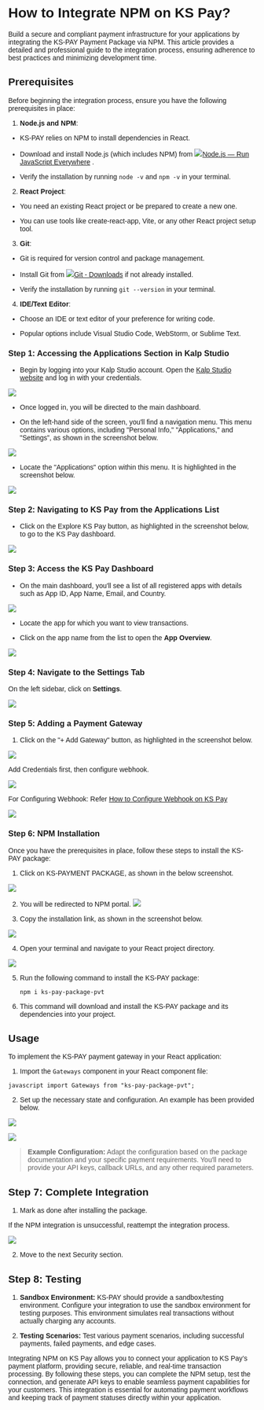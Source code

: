 <style>  body { font-family: "Source Sans 3", sans-serif!important; }</style>
<link href="https://fonts.googleapis.com/css2?family=Source+Sans+3:ital,wght@0,200..900;1,200..900&display=swap" rel="stylesheet">    
<link rel="stylesheet" href="https://fonts.googleapis.com/icon?family=Material+Icons">

# **How to Integrate NPM on KS Pay?**

Build a secure and compliant payment infrastructure for your applications by integrating the KS-PAY Payment Package via NPM. This article provides a detailed and professional guide to the integration process, ensuring adherence to best practices and minimizing development time.

## Prerequisites

Before beginning the integration process, ensure you have the following prerequisites in place:

1.  **Node.js and NPM**:
    

-   KS-PAY relies on NPM to install dependencies in React.
    
-   Download and install Node.js (which includes NPM) from [![](https://nodejs.org/static/images/favicons/favicon.png)Node.js — Run JavaScript Everywhere](https://nodejs.org/en) .
    
-   Verify the installation by running `node -v` and `npm -v` in your terminal.
    

2.  **React Project**:
    

-   You need an existing React project or be prepared to create a new one.
    
-   You can use tools like create-react-app, Vite, or any other React project setup tool.
    

3.  **Git**:
    

-   Git is required for version control and package management.
    
-   Install Git from [![](https://git-scm.com/favicon.ico)Git - Downloads](https://git-scm.com/downloads) if not already installed.
    
-   Verify the installation by running `git --version` in your terminal.
    

4.  **IDE/Text Editor**:
    

-   Choose an IDE or text editor of your preference for writing code.
    
-   Popular options include Visual Studio Code, WebStorm, or Sublime Text.
    

### **Step 1: Accessing the Applications Section in Kalp Studio**

-   Begin by logging into your Kalp Studio account. Open the [Kalp Studio website](https://accounts.kalp.studio/login?redirect_url=https://console.kalp.studio "https://accounts.kalp.studio/login?redirect_url=https://console.kalp.studio") and log in with your credentials.
    

![](https://docs-images-kalp-studio.s3.ap-south-1.amazonaws.com/Audit+2/New+folder/inpm1.png)

-   Once logged in, you will be directed to the main dashboard.
    
-   On the left-hand side of the screen, you'll find a navigation menu. This menu contains various options, including "Personal Info," "Applications," and "Settings”, as shown in the screenshot below.
    

![](https://docs-images-kalp-studio.s3.ap-south-1.amazonaws.com/Audit+2/New+folder/inpm2.png)

-   Locate the "Applications" option within this menu. It is highlighted in the screenshot below.
    

![](https://docs-images-kalp-studio.s3.ap-south-1.amazonaws.com/Audit+2/New+folder/inpm3.png)

### **Step 2: Navigating to KS Pay from the Applications List**

-   Click on the Explore KS Pay button, as highlighted in the screenshot below, to go to the KS Pay dashboard.
    

![](https://docs-images-kalp-studio.s3.ap-south-1.amazonaws.com/Audit+2/New+folder/inpm4.png)

### **Step 3: Access the KS Pay Dashboard**

-   On the main dashboard, you'll see a list of all registered apps with details such as App ID, App Name, Email, and Country.
    

![](https://docs-images-kalp-studio.s3.ap-south-1.amazonaws.com/Audit+2/New+folder/inpm5.png)

- Locate the app for which you want to view transactions. 

- Click on the app name from the list to open the **App Overview**.
    
![](https://docs-images-kalp-studio.s3.ap-south-1.amazonaws.com/Audit+2/configwebhook/wh6.png)
    

### **Step 4: Navigate to the Settings Tab**

On the left sidebar, click on **Settings**.

![](https://docs-images-kalp-studio.s3.ap-south-1.amazonaws.com/Audit+2/configwebhook/wh7.png)
    

### **Step 5: Adding a Payment Gateway**



1.  Click on the "+ Add Gateway" button, as highlighted in the screenshot below.

![](https://docs-images-kalp-studio.s3.ap-south-1.amazonaws.com/Audit+2/New+folder/inpm6.png) 

Add Credentials first, then configure webhook.

![](https://docs-images-kalp-studio.s3.ap-south-1.amazonaws.com/Audit+2/New+folder/inpm7.png)

For Configuring Webhook: Refer [How to Configure Webhook on KS Pay](https://docs.kalp.studio/Products/KS-Pay/How-to-Configure-Webhook-on-KS-Pay/)

![](https://docs-images-kalp-studio.s3.ap-south-1.amazonaws.com/Audit+2/New+folder/inpm8.png)

### **Step 6: NPM Installation**

Once you have the prerequisites in place, follow these steps to install the KS-PAY package:

1. Click on KS-PAYMENT PACKAGE, as shown in the below screenshot.

![](https://docs-images-kalp-studio.s3.ap-south-1.amazonaws.com/Audit+2/New+folder/inpm9.png)

2. You will be redirected to NPM portal.
![](https://docs-images-kalp-studio.s3.ap-south-1.amazonaws.com/Audit+2/New+folder/inpm10.png)

3. Copy the installation link, as shown in the screenshot below.

![](https://docs-images-kalp-studio.s3.ap-south-1.amazonaws.com/Audit+2/New+folder/inpm11.png)

4.  Open your terminal and navigate to your React project directory.

![](https://docs-images-kalp-studio.s3.ap-south-1.amazonaws.com/Audit+2/New+folder/inpm12.png)

5.  Run the following command to install the KS-PAY package:
    
    `npm i ks-pay-package-pvt`
    
6.  This command will download and install the KS-PAY package and its dependencies into your project.
    

## **Usage**

To implement the KS-PAY payment gateway in your React application:

1.  Import the `Gateways` component in your React component file:
    

`javascript import Gateways from "ks-pay-package-pvt";`

2.  Set up the necessary state and configuration. An example has been provided below.
    

![](https://docs-images-kalp-studio.s3.ap-south-1.amazonaws.com/Audit+2/New+folder/inpm13.png)

![](https://docs-images-kalp-studio.s3.ap-south-1.amazonaws.com/Audit+2/New+folder/inpm14.png)

> **Example Configuration:** Adapt the configuration based on the package documentation and your specific payment requirements. You'll need to provide your API keys, callback URLs, and any other required parameters.
    

## **Step 7: Complete Integration**

1.  Mark as done after installing the package.
    

If the NPM integration is unsuccessful, reattempt the integration process.

![](https://docs-images-kalp-studio.s3.ap-south-1.amazonaws.com/Audit+2/New+folder/inpm15.png)

2.  Move to the next Security section.
    

## **Step 8: Testing**

1.  **Sandbox Environment:** KS-PAY should provide a sandbox/testing environment. Configure your integration to use the sandbox environment for testing purposes. This environment simulates real transactions without actually charging any accounts.
    
2.  **Testing Scenarios:** Test various payment scenarios, including successful payments, failed payments, and edge cases.
    

Integrating NPM on KS Pay allows you to connect your application to KS Pay’s payment platform, providing secure, reliable, and real-time transaction processing. By following these steps, you can complete the NPM setup, test the connection, and generate API keys to enable seamless payment capabilities for your customers. This integration is essential for automating payment workflows and keeping track of payment statuses directly within your application.